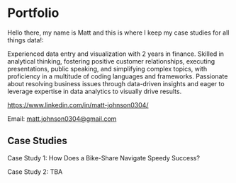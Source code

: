 # Portfolio
Hello there, my name is Matt and this is where I keep my case studies for all things data!:


Experienced data entry and visualization with 2 years in finance. Skilled in analytical thinking, fostering positive customer relationships, executing presentations, public speaking, and simplifying complex topics, with proficiency in a multitude of coding languages and frameworks. Passionate about resolving business issues through data-driven insights and eager to leverage expertise in data analytics to visually drive results.

https://www.linkedin.com/in/matt-johnson0304/

Email: matt.johnson0304@gmail.com

## Case Studies

Case Study 1: How Does a Bike-Share Navigate Speedy Success?

Case Study 2: TBA
